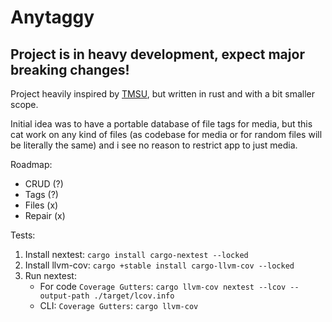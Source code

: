 # Anytaggy

## Project is in heavy development, expect major breaking changes!

Project heavily inspired by [TMSU](https://github.com/oniony/TMSU), but written in rust and with a bit smaller scope.

Initial idea was to have a portable database of file tags for media, but this cat work on any kind of files (as codebase for media or for random files will be literally the same) and i see no reason to restrict app to just media.

Roadmap:
* CRUD (?)
 * Tags (?)
 * Files (x)
* Repair (x)

Tests:
1. Install nextest: `cargo install cargo-nextest --locked`
2. Install llvm-cov: `cargo +stable install cargo-llvm-cov --locked`
3. Run nextest:
    * For code `Coverage Gutters`: `cargo llvm-cov nextest --lcov --output-path ./target/lcov.info`
    * CLI: `Coverage Gutters`: `cargo llvm-cov`